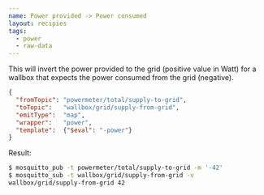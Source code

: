 ```yaml
---
name: Power provided -> Power consumed
layout: recipies
tags:
  - power
  - raw-data
---
```


This will invert the power provided to the grid (positive value in Watt) for a wallbox that expects the power consumed from the grid (negative).

```json
{
  "fromTopic": "powermeter/total/supply-to-grid",
  "toTopic":   "wallbox/grid/supply-from-grid",
  "emitType":  "map",
  "wrapper":   "power",
  "template":  {"$eval": "-power"}
}
```

Result:

```sh
$ mosquitto_pub -t powermeter/total/supply-to-grid -m '-42'
$ mosquitto_sub -t wallbox/grid/supply-from-grid -v
wallbox/grid/supply-from-grid 42
```
